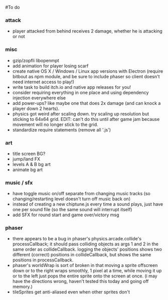#To do

### attack
* player attacked from behind receives 2 damage, whether he is attacking or not

### misc
* gzip/zopfli libopenmpt
* add animation for player losing scarf
* create native OS X / Windows / Linux app versions with Electron (require bitbout as npm module, and be sure to include phaser so client doesn't need internet access to play!)
* write task to build itch.io and native app releases for you!
* consider requiring everything in one place and using dependency injection everywhere else
* add power-ups? like maybe one that does 2x damage (and can knock a player down 2 hearts).
* physics got weird after scaling down. try scaling up resolution but sticking to 64x64 grid. EDIT: can't do this until after game jam because movement will no longer stick to the grid.
* standardize require statements (remove all '.js')

### art
* title screen BG?
* jump/land FX
* levels A & B bg art
* animate bg art

### music / sfx
* have toggle music on/off separate from changing music tracks (so changing/restarting level doesn't turn off music back on)
* instead of creating a new chiptune.js every time a sound plays, just have one per sound file (so the same sound will interrupt itself)
* add SFX for round start and game over/victory msg

### phaser
* there appears to be a bug in phaser's physics.arcade.collide's processCallback; it should pass colliding objects as args 1 and 2 in the same order as collideCallback. logging the objects' positions shows two different (correct) positions in collideCallback, but shows the same positions in processCallback.
* phaser's worldWrap is sort of broken in that moving a sprite offscreen down or to the right wraps smoothly, 1 pixel at a time, while moving it up or to the left just pops the entire sprite onto the screen at once. (i may have the directions wrong, haven't tested this today and going off memory.)
* tileSprites get anti-aliased even when other sprites don't
